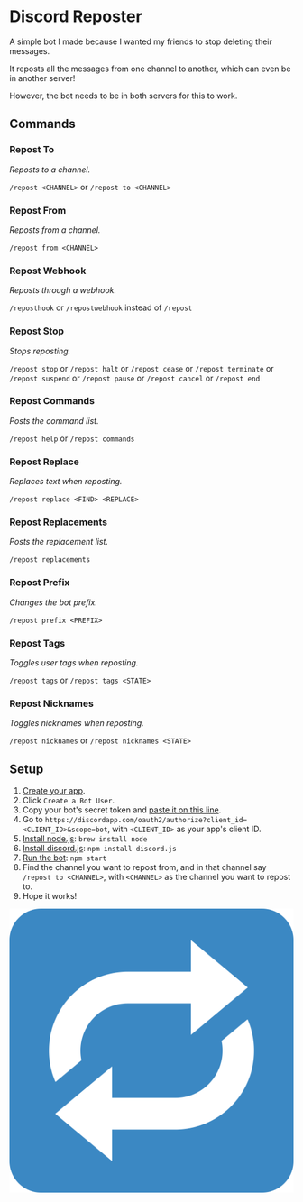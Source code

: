 # Discord Reposter
A simple bot I made because I wanted my friends to stop deleting their messages.

It reposts all the messages from one channel to another, which can even be in another server!

However, the bot needs to be in both servers for this to work.

## Commands
### Repost To
*Reposts to a channel.*

`/repost <CHANNEL>` or `/repost to <CHANNEL>`

### Repost From
*Reposts from a channel.*

`/repost from <CHANNEL>`

### Repost Webhook
*Reposts through a webhook.*

`/reposthook` or `/repostwebhook` instead of `/repost`

### Repost Stop
*Stops reposting.*

`/repost stop` or `/repost halt` or `/repost cease` or `/repost terminate` or `/repost suspend` or `/repost pause` or `/repost cancel` or `/repost end`

### Repost Commands
*Posts the command list.*

`/repost help` or `/repost commands`

### Repost Replace
*Replaces text when reposting.*

`/repost replace <FIND> <REPLACE>`

### Repost Replacements
*Posts the replacement list.*

`/repost replacements`

### Repost Prefix
*Changes the bot prefix.*

`/repost prefix <PREFIX>`

### Repost Tags
*Toggles user tags when reposting.*

`/repost tags` or `/repost tags <STATE>`

### Repost Nicknames
*Toggles nicknames when reposting.*

`/repost nicknames` or `/repost nicknames <STATE>`

## Setup
1. [Create your app](https://discordapp.com/developers/applications/me).
2. Click `Create a Bot User`.
3. Copy your bot's secret token and [paste it on this line](https://github.com/MysteryPancake/Discord-Reposter/blob/master/reposter.js#L8).
4. Go to `https://discordapp.com/oauth2/authorize?client_id=<CLIENT_ID>&scope=bot`, with `<CLIENT_ID>` as your app's client ID.
5. [Install node.js](https://nodejs.org/en/download): `brew install node`
6. [Install discord.js](https://github.com/hydrabolt/discord.js): `npm install discord.js`
7. [Run the bot](https://github.com/MysteryPancake/Discord-Reposter/blob/master/reposter.js): `npm start`
8. Find the channel you want to repost from, and in that channel say `/repost to <CHANNEL>`, with `<CHANNEL>` as the channel you want to repost to.
9. Hope it works!

![Icon](repost.png?raw=true)
